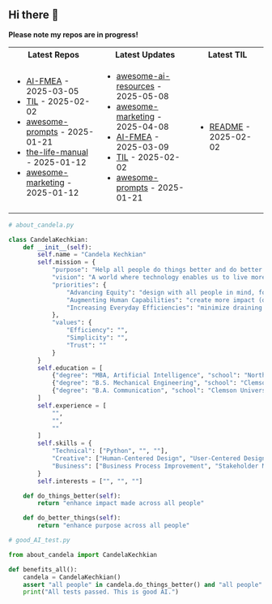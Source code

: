 ## Hi there 👋

**Please note my repos are in progress!**

<table>
  <tr>
    <th>Latest Repos</th>
    <th>Latest Updates</th>
    <th>Latest TIL</th>
  </tr>
  <tr>
    <td>
      <ul>
        <!-- latest_repos starts -->
<li><a href="https://github.com/candelakechkian/AI-FMEA">AI-FMEA</a> - 2025-03-05</li>
<li><a href="https://github.com/candelakechkian/TIL">TIL</a> - 2025-02-02</li>
<li><a href="https://github.com/candelakechkian/awesome-prompts">awesome-prompts</a> - 2025-01-21</li>
<li><a href="https://github.com/candelakechkian/the-life-manual">the-life-manual</a> - 2025-01-12</li>
<li><a href="https://github.com/candelakechkian/awesome-marketing">awesome-marketing</a> - 2025-01-12</li>
<!-- latest_repos ends -->
      </ul>
    </td>
    <td>
      <ul>
        <!-- latest_releases starts -->
<li><a href="https://github.com/candelakechkian/awesome-ai-resources">awesome-ai-resources</a> - 2025-05-08</li>
<li><a href="https://github.com/candelakechkian/awesome-marketing">awesome-marketing</a> - 2025-04-08</li>
<li><a href="https://github.com/candelakechkian/AI-FMEA">AI-FMEA</a> - 2025-03-09</li>
<li><a href="https://github.com/candelakechkian/TIL">TIL</a> - 2025-02-02</li>
<li><a href="https://github.com/candelakechkian/awesome-prompts">awesome-prompts</a> - 2025-01-21</li>
<!-- latest_releases ends -->
      </ul>
    </td>
    <td>
      <ul>
        <!-- latest_tils starts -->
<li><a href="https://github.com/candelakechkian/TIL/blob/main/README.md">README</a> - 2025-02-02</li>
<!-- latest_tils ends -->
      </ul>
    </td>
  </tr>
</table>


```python
# about_candela.py

class CandelaKechkian:
    def __init__(self):
        self.name = "Candela Kechkian"
        self.mission = {
            "purpose": "Help all people do things better and do better things",
            "vision": "A world where technology enables us to live more purposefully",
            "priorities": {
                "Advancing Equity": "design with all people in mind, for the benefit of all, and made accessible to all (all people)",
                "Augmenting Human Capabilities": "create more impact (do things better)",
                "Increasing Everyday Efficiencies": "minimize draining tasks and focus on the uniquely human endeavors that bring us joy (do better things)"
            },
            "values": {
                "Efficiency": "",
                "Simplicity": "",
                "Trust": ""
            }
        }
        self.education = [
            {"degree": "MBA, Artificial Intelligence", "school": "Northwestern University", "grad_year": 2026}
            {"degree": "B.S. Mechanical Engineering", "school": "Clemson University", "grad_year": 2019},
            {"degree": "B.A. Communication", "school": "Clemson University", "grad_year": 2019},
        ]
        self.experience = [
            "",
            "",
            ""
        ]
        self.skills = {
            "Technical": ["Python", "", ""],
            "Creative": ["Human-Centered Design", "User-Centered Design", "UX/UI Thinking", "Storytelling & Communication"],
            "Business": ["Business Process Improvement", "Stakeholder Management", "", ""]
        }
        self.interests = ["", "", ""]

    def do_things_better(self):
        return "enhance impact made across all people"

    def do_better_things(self):
        return "enhance purpose across all people"
```

```python
# good_AI_test.py

from about_candela import CandelaKechkian

def benefits_all():
    candela = CandelaKechkian()
    assert "all people" in candela.do_things_better() and "all people" in candela.do_better_things(), "Test failed. AI is not universally beneficial. Do not deploy."
    print("All tests passed. This is good AI.")
```
